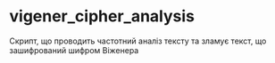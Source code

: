 # vigener_cipher_analysis
Скрипт, що проводить частотний аналіз тексту та зламує текст, що зашифрований шифром Віженера

